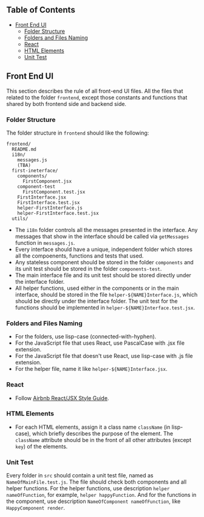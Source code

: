 ## Table of Contents

- [Front End UI](#front-end-ui)
  - [Folder Structure](#folder-structure)
  - [Folders and Files Naming](#folders-and-files-naming)
  - [React](#react)
  - [HTML Elements](#html-elements)
  - [Unit Test](#unit-test)

## Front End UI

This section describes the rule of all front-end UI files. All the files that related to the folder `frontend`, except those constants and functions that shared by both frontend side and backend side.

### Folder Structure

The folder structure in `frontend` should like the following:

```
frontend/
  README.md
  i18n/
    messages.js
    (TBA)
  first-ineterface/
    components/
      FirstComponent.jsx
    component-test
      FirstComponent.test.jsx
    FirstInterface.jsx
    FirstInterface.test.jsx
    helper-FirstInterface.js
    helper-FirstInterface.test.jsx
  utils/
```

* The `i18n` folder controls all the messages presented in the interface. Any messages that show in the interface should be called via `getMessages` function in `messages.js`.
* Every interface should have a unique, independent folder which stores all the compoenents, functions and tests that used.
* Any stateless component should be stored in the folder `components` and its unit test should be stored in the folder `components-test`.
* The main interface file and its unit test should be stored directly under the interface folder.
* All helper functions, used either in the components or in the main interface, should be stored in the file `helper-${NAME}Interface.js`, which should be directly under the interface folder. The unit test for the functions should be implemented in `helper-${NAME}Interface.test.jsx`.

### Folders and Files Naming

* For the folders, use lisp-case (connected-with-hyphen).
* For the JavaScript file that uses React, use PascalCase with .jsx file extension.
* For the JavaScript file that doesn't use React, use lisp-case with .js file extension.
* For the helper file, name it like `helper-${NAME}Interface.jsx`.

### React

* Follow [Airbnb React/JSX Style Guide](https://github.com/airbnb/javascript/tree/master/react).

### HTML Elements

* For each HTML elements, assign it a class name `className` (in lisp-case), which briefly describes the purpose of the element. The `className` attribute should be in the front of all other attributes (except `key`) of the elements.

### Unit Test

Every folder in `src` should contain a unit test file, named as `NameOfMainFile.test.js`. The file should check both components and all helper functions. For the helper functions, use description `helper nameOfFunction`, for example, `helper happyFunction`. And for the functions in the component, use description `NameOfComponent nameOfFunction`, like `HappyComponent render`.
